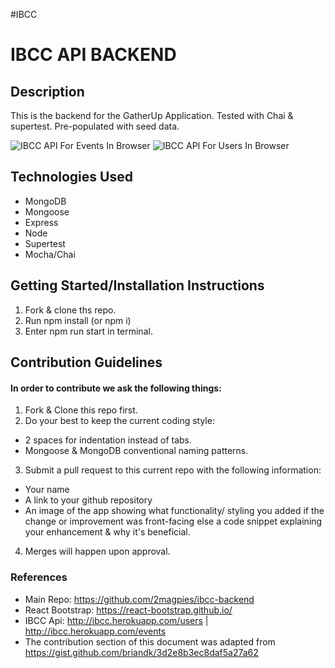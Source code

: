 #IBCC

# IBCC API BACKEND

## Description

This is the backend for the GatherUp Application. Tested with Chai & supertest. Pre-populated with seed data.

![IBCC API For Events In Browser](https://i.imgur.com/Et5ZKi0.png)
![IBCC API For Users In Browser](https://i.imgur.com/3u3bFfJ.png)

## Technologies Used

- MongoDB
- Mongoose
- Express
- Node
- Supertest
- Mocha/Chai

## Getting Started/Installation Instructions

1. Fork & clone ths repo.
2. Run npm install (or npm i)
3. Enter npm run start in terminal.

## Contribution Guidelines

#### In order to contribute we ask the following things:

1. Fork & Clone this repo first.
2. Do your best to keep the current coding style:

- 2 spaces for indentation instead of tabs.
- Mongoose & MongoDB conventional naming patterns.

3. Submit a pull request to this current repo with the following information:

- Your name
- A link to your github repository
- An image of the app showing what functionality/ styling you added if the change or improvement was front-facing else a code snippet explaining your enhancement & why it's beneficial.

4. Merges will happen upon approval.

### References

- Main Repo: https://github.com/2magpies/ibcc-backend
- React Bootstrap: https://react-bootstrap.github.io/
- IBCC Api: http://ibcc.herokuapp.com/users | http://ibcc.herokuapp.com/events
- The contribution section of this document was adapted from https://gist.github.com/briandk/3d2e8b3ec8daf5a27a62
